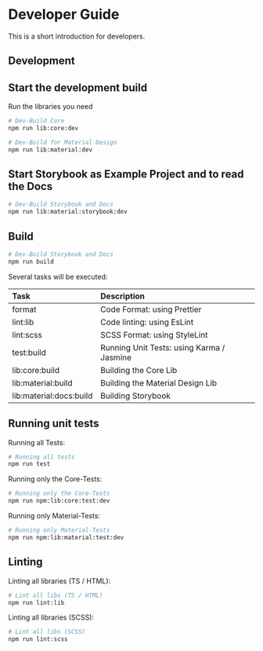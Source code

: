 # Developer Guide

This is a short introduction for developers.

## Development

## Start the development build

Run the libraries you need

```bash
# Dev-Build Core
npm run lib:core:dev
```

```bash
# Dev-Build for Material Design
npm run lib:material:dev
```

## Start Storybook as Example Project and to read the Docs

```bash
# Dev-Build Storybook and Docs
npm run lib:material:storybook:dev
```

## Build

```bash
# Dev-Build Storybook and Docs
npm run build
```

Several tasks will be executed:

<table width="100%">
  <thead>
    <tr>
      <th align="left">Task</th>
      <th align="left">Description</th>
    </tr>
  </thead>
  <tbody>
      <tr>
        <td>format</td>
        <td>Code Format: using Prettier</td>
      </tr>
      <tr>
        <td>lint:lib</td>
        <td>Code linting: using EsLint</td>
      </tr>
      <tr>
        <td>lint:scss</td>
        <td>SCSS Format: using StyleLint</td>
      </tr>
      <tr>
        <td>test:build</td>
        <td>Running Unit Tests: using Karma / Jasmine</td>
      </tr>
      <tr>
        <td>lib:core:build</td>
        <td>Building the Core Lib</td>
      </tr>
      <tr>
        <td>lib:material:build</td>
        <td>Building the Material Design Lib</td>
      </tr>
      <tr>
        <td>lib:material:docs:build</td>
        <td>Building Storybook</td>
      </tr>
  </tbody>
</table>

## Running unit tests

Running all Tests:

```bash
# Running all tests
npm run test
```

Running only the Core-Tests:

```bash
# Running only the Core-Tests
npm run npm:lib:core:test:dev
```

Running only Material-Tests:

```bash
# Running only Material-Tests
npm run npm:lib:material:test:dev
```

## Linting

Linting all libraries (TS / HTML):

```bash
# Lint all libs (TS / HTML)
npm run lint:lib
```

Linting all libraries (SCSS):

```bash
# Lint all libs (SCSS)
npm run lint:scss
```
